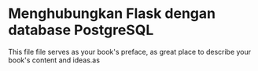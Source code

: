 # Menghubungkan Flask dengan database PostgreSQL

This file file serves as your book's preface, as great place to describe your book's content and ideas.as

